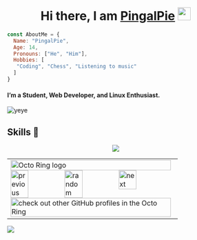 <h1 align="center">Hi there, I am <b> <a href="https://pingalpie.tildevarsh.in"> PingalPie</a> </b>  <img src="https://www.emoji.co.uk/files/apple-emojis/smileys-people-ios/90-waving-hand-sign.png" width="30px"></h1>

```js
const AboutMe = {
  Name: "PingalPie",
  Age: 14,
  Pronouns: ["He", "Him"],
  Hobbies: [
   "Coding", "Chess", "Listening to music" 
  ]
}
```

#### I’m a Student, Web Developer, and Linux Enthusiast. 

![yeye](https://media.discordapp.net/attachments/870569585772994631/1001429472760827984/1001000810483830847_1.gif)

## Skills 🚀

<p align="center">
  <a href="https://skillicons.dev">
    <img src="https://skillicons.dev/icons?i=py,emacs,bash,devto,flask,vim,git,html,css" />
  </a>
</p>

 <table><tbody><tr><td><a href="https://octo-ring.com/"><img src="https://octo-ring.com/static/img/widget/top.png" width="99%" alt="Octo Ring logo" align="top"></a><br><a href="https://octo-ring.com/p/PingalPie/prev"><img src="https://octo-ring.com/static/img/widget/prev.png" width="33%" alt="previous" align="top" title="previous profile"></a><a href="https://octo-ring.com/p/PingalPie/random"><img src="https://octo-ring.com/static/img/widget/random.png" width="33%" alt="random" align="top" title="random profile"></a><a href="https://octo-ring.com/p/PingalPie/next"><img src="https://octo-ring.com/static/img/widget/next.png" width="33%" alt="next" align="top" title="next profile"></a><br><a href="https://octo-ring.com/"><img src="https://octo-ring.com/static/img/widget/bottom.png" width="99%" alt="check out other GitHub profiles in the Octo Ring" align="top"></a></td></tr></tbody></table> 


<a href="https://discord.com/users/662142170970456076">
     <img src="https://discord.c99.nl/widget/theme-3/662142170970456076.png"/>
</a>
